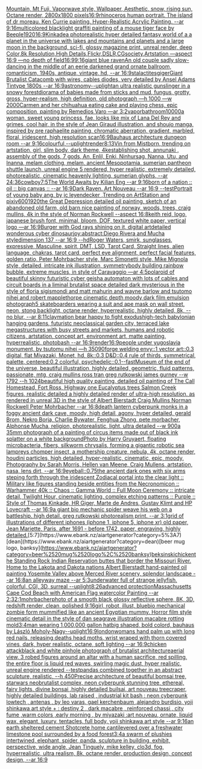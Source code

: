 [Mountain, Mt Fuji, Vaporwave style, Wallpaper, Aesthetic, snow, rising sun, Octane render, 2800x1800 pixels](https://www.ebank.nz/aiartgenerator?category=Mountain%2C%2520Mt%2520Fuji%2C%2520Vaporwave%2520style%2C%2520Wallpaper%2C%2520Aesthetic%2C%2520snow%2C%2520rising%2520sun%2C%2520Octane%2520render%2C%25202800x1800%2520pixels)[16:9](https://www.ebank.nz/aiartgenerator?category=16%3A9)[rhinoceros human portrait. The island of dr moreau. Ken Currie painting. Hyper-Realistic Acrylic Painting. --ar 9:16](https://www.ebank.nz/aiartgenerator?category=rhinoceros%2520human%2520portrait.%2520The%2520island%2520of%2520dr%2520moreau.%2520Ken%2520Currie%2520painting.%2520Hyper-Realistic%2520Acrylic%2520Painting.%2520--ar%25209%3A16)[multicolored blacklight graffiti painting of a mouse tiger face by Beeple](https://www.ebank.nz/aiartgenerator?category=multicolored%2520blacklight%2520graffiti%2520painting%2520of%2520a%2520mouse%2520tiger%2520face%2520by%2520Beeple)[1920](https://www.ebank.nz/aiartgenerator?category=1920)[16:9](https://www.ebank.nz/aiartgenerator?category=16%3A9)[Kinkade](https://www.ebank.nz/aiartgenerator?category=Kinkade)[a photorealistic hyper detailed fantasy world of a a planet in the universe with lakes and mountains and planets and  a large moon in the background, sci-fi, glossy magazine print, unreal render, deep Color,8k Resolution,High Details,Flickr,DSLR,CGsociety,Artstation —aspect 16:9 —no depth of field](https://www.ebank.nz/aiartgenerator?category=a%2520photorealistic%2520hyper%2520detailed%2520fantasy%2520world%2520of%2520a%2520a%2520planet%2520in%2520the%2520universe%2520with%2520lakes%2520and%2520mountains%2520and%2520planets%2520and%2520%2520a%2520large%2520moon%2520in%2520the%2520background%2C%2520sci-fi%2C%2520glossy%2520magazine%2520print%2C%2520unreal%2520render%2C%2520deep%2520Color%2C8k%2520Resolution%2CHigh%2520Details%2CFlickr%2CDSLR%2CCGsociety%2CArtstation%2520%E2%80%94aspect%252016%3A9%2520%E2%80%94no%2520depth%2520of%2520field)[16:9](https://www.ebank.nz/aiartgenerator?category=16%3A9)[9:16](https://www.ebank.nz/aiartgenerator?category=9%3A16)[giant blue raven](https://www.ebank.nz/aiartgenerator?category=giant%2520blue%2520raven)[An old couple sadly slow-dancing in the middle of an eerie darkened grand ornate ballroom, romanticism, 1940s, antique, vintage, hd, --ar 16:9](https://www.ebank.nz/aiartgenerator?category=An%2520old%2520couple%2520sadly%2520slow-dancing%2520in%2520the%2520middle%2520of%2520an%2520eerie%2520darkened%2520grand%2520ornate%2520ballroom%2C%2520romanticism%2C%25201940s%2C%2520antique%2C%2520vintage%2C%2520hd%2C%2520--ar%252016%3A9)[stalactites](https://www.ebank.nz/aiartgenerator?category=stalactites)[giger](https://www.ebank.nz/aiartgenerator?category=giger)[Giant Brutalist Catacomb with wires, cables diodes, very detailed by Ansel Adams Tintype 1800s --ar  16:9](https://www.ebank.nz/aiartgenerator?category=Giant%2520Brutalist%2520Catacomb%2520with%2520wires%2C%2520cables%2520diodes%2C%2520very%2520detailed%2520by%2520Ansel%2520Adams%2520Tintype%25201800s%2520--ar%2520%252016%3A9)[astronomy](https://www.ebank.nz/aiartgenerator?category=astronomy)[--uplight](https://www.ebank.nz/aiartgenerator?category=--uplight)[an ultra realistic gunslinger in a snowy forest](https://www.ebank.nz/aiartgenerator?category=an%2520ultra%2520realistic%2520gunslinger%2520in%2520a%2520snowy%2520forest)[diorama of babies made from sticks and mud, fungus, grotty, gross, hyper-realism, high definition, old photograph —h 1000 —w 2000](https://www.ebank.nz/aiartgenerator?category=diorama%2520of%2520babies%2520made%2520from%2520sticks%2520and%2520mud%2C%2520fungus%2C%2520grotty%2C%2520gross%2C%2520hyper-realism%2C%2520high%2520definition%2C%2520old%2520photograph%2520%E2%80%94h%25201000%2520%E2%80%94w%25202000)[Carmen and her chihuahua eating cake and playing chess, epic composition, painting by Remedios Varo —ar 3:2](https://www.ebank.nz/aiartgenerator?category=Carmen%2520and%2520her%2520chihuahua%2520eating%2520cake%2520and%2520playing%2520chess%2C%2520epic%2520composition%2C%2520painting%2520by%2520Remedios%2520Varo%2520%E2%80%94ar%25203%3A2)[vapor](https://www.ebank.nz/aiartgenerator?category=vapor)[bathroom](https://www.ebank.nz/aiartgenerator?category=bathroom)[10000](https://www.ebank.nz/aiartgenerator?category=10000)[a woman, sweet young princess, fae, looks like mix of Lana Del Rey and grimes, cool hair, in the style of Jean Giraud illustration, and shoujo manga, inspired by pre raphaelite painting, chromatic aberration, gradient, marbled, floral, iridescent, high resolution scan](https://www.ebank.nz/aiartgenerator?category=a%2520woman%2C%2520sweet%2520young%2520princess%2C%2520fae%2C%2520looks%2520like%2520mix%2520of%2520Lana%2520Del%2520Rey%2520and%2520grimes%2C%2520cool%2520hair%2C%2520in%2520the%2520style%2520of%2520Jean%2520Giraud%2520illustration%2C%2520and%2520shoujo%2520manga%2C%2520inspired%2520by%2520pre%2520raphaelite%2520painting%2C%2520chromatic%2520aberration%2C%2520gradient%2C%2520marbled%2C%2520floral%2C%2520iridescent%2C%2520high%2520resolution%2520scan)[16:9](https://www.ebank.nz/aiartgenerator?category=16%3A9)[Bauhaus architecture dungeon room --ar 9:16](https://www.ebank.nz/aiartgenerator?category=Bauhaus%2520architecture%2520dungeon%2520room%2520--ar%25209%3A16)[colourful,](https://www.ebank.nz/aiartgenerator?category=colourful%2C)[--uplight](https://www.ebank.nz/aiartgenerator?category=--uplight)[render](https://www.ebank.nz/aiartgenerator?category=render)[8:13](https://www.ebank.nz/aiartgenerator?category=8%3A13)[Vin from Mistborn, trending on artstation, girl, slim body, dark theme, 4k](https://www.ebank.nz/aiartgenerator?category=Vin%2520from%2520Mistborn%2C%2520trending%2520on%2520artstation%2C%2520girl%2C%2520slim%2520body%2C%2520dark%2520theme%2C%25204k)[establishing shot, annunaki ,  assembly of the gods, 7 gods, An, Enlil, Enki, Ninhursag, Nanna, Utu, and Inanna, melam clothing, melam, ancient Mesopotamia, sumerian pantheon shuttle launch, unreal engine 5 rendered, hyper realistic,  extremely detailed, photorealistic,  cinematic heavenly lighting, sumerian glyphs, --ar 24:36](https://www.ebank.nz/aiartgenerator?category=establishing%2520shot%2C%2520annunaki%2520%2C%2520%2520assembly%2520of%2520the%2520gods%2C%25207%2520gods%2C%2520An%2C%2520Enlil%2C%2520Enki%2C%2520Ninhursag%2C%2520Nanna%2C%2520Utu%2C%2520and%2520Inanna%2C%2520melam%2520clothing%2C%2520melam%2C%2520ancient%2520Mesopotamia%2C%2520sumerian%2520pantheon%2520shuttle%2520launch%2C%2520unreal%2520engine%25205%2520rendered%2C%2520hyper%2520realistic%2C%2520%2520extremely%2520detailed%2C%2520photorealistic%2C%2520%2520cinematic%2520heavenly%2520lighting%2C%2520sumerian%2520glyphs%2C%2520--ar%252024%3A36)[cowboy](https://www.ebank.nz/aiartgenerator?category=cowboy)[7:5](https://www.ebank.nz/aiartgenerator?category=7%3A5)[The World Awaits by Kilian Eng --ar 9:16](https://www.ebank.nz/aiartgenerator?category=The%2520World%2520Awaits%2520by%2520Kilian%2520Eng%2520--ar%25209%3A16)[born of a nation :: oil :: big canvas :: --ar 16:9](https://www.ebank.nz/aiartgenerator?category=born%2520of%2520a%2520nation%2520%3A%3A%2520oil%2520%3A%3A%2520big%2520canvas%2520%3A%3A%2520--ar%252016%3A9)[Dark Raven. Art Nouveau --ar 16:9 --test](https://www.ebank.nz/aiartgenerator?category=Dark%2520Raven.%2520Art%2520Nouveau%2520--ar%252016%3A9%2520--test)[Portrait of young baby ang, by jc leyendecker ,Trending on ArtStation and pixiv](https://www.ebank.nz/aiartgenerator?category=Portrait%2520of%2520young%2520baby%2520ang%2C%2520by%2520jc%2520leyendecker%2520%2CTrending%2520on%2520ArtStation%2520and%2520pixiv)[600](https://www.ebank.nz/aiartgenerator?category=600)[1920](https://www.ebank.nz/aiartgenerator?category=1920)[the Great Depression detailed oil painting, sketch of an abandoned old farm, old barn nice painting of norway, woods, trees, craig mullins, 4k in the style of Norman Rockwell --aspect 16:8](https://www.ebank.nz/aiartgenerator?category=the%2520Great%2520Depression%2520detailed%2520oil%2520painting%2C%2520sketch%2520of%2520an%2520abandoned%2520old%2520farm%2C%2520old%2520barn%2520nice%2520painting%2520of%2520norway%2C%2520woods%2C%2520trees%2C%2520craig%2520mullins%2C%25204k%2520in%2520the%2520style%2520of%2520Norman%2520Rockwell%2520--aspect%252016%3A8)[keith reid, logo, japanese brush font, minimal, bloom, DOF, textured white paper, vertical logo —ar 16:9](https://www.ebank.nz/aiartgenerator?category=keith%2520reid%2C%2520logo%2C%2520japanese%2520brush%2520font%2C%2520minimal%2C%2520bloom%2C%2520DOF%2C%2520textured%2520white%2520paper%2C%2520vertical%2520logo%2520%E2%80%94ar%252016%3A9)[Burger with God rays shining on it, digital art](https://www.ebank.nz/aiartgenerator?category=Burger%2520with%2520God%2520rays%2520shining%2520on%2520it%2C%2520digital%2520art)[detailed wonderous cyber dinosaur](https://www.ebank.nz/aiartgenerator?category=detailed%2520wonderous%2520cyber%2520dinosaur)[joy:abstract:Diego Rivera and Mucha style](https://www.ebank.nz/aiartgenerator?category=joy%3Aabstract%3ADiego%2520Rivera%2520and%2520Mucha%2520style)[dimension 137 --ar 16:9 --hd](https://www.ebank.nz/aiartgenerator?category=dimension%2520137%2520--ar%252016%3A9%2520--hd)[Roger Waters, smirk, sunglasses, expressive, Masculine, spirit, DMT, LSD, Tarot Card, Straight lines, alien language, chakras, tarot card, perfect eye alignment, perfect facial features, golden ratio, Peter Mohrbacher style, Marc Simonetti style, Mike Mignola style, detailed, intricate ink illustration, symmetry](https://www.ebank.nz/aiartgenerator?category=Roger%2520Waters%2C%2520smirk%2C%2520sunglasses%2C%2520expressive%2C%2520Masculine%2C%2520spirit%2C%2520DMT%2C%2520LSD%2C%2520Tarot%2520Card%2C%2520Straight%2520lines%2C%2520alien%2520language%2C%2520chakras%2C%2520tarot%2520card%2C%2520perfect%2520eye%2520alignment%2C%2520perfect%2520facial%2520features%2C%2520golden%2520ratio%2C%2520Peter%2520Mohrbacher%2520style%2C%2520Marc%2520Simonetti%2520style%2C%2520Mike%2520Mignola%2520style%2C%2520detailed%2C%2520intricate%2520ink%2520illustration%2C%2520symmetry)[body building rainbow bubble, extreme muscles, in style of Caravaggio —ar 4:5](https://www.ebank.nz/aiartgenerator?category=body%2520building%2520rainbow%2520bubble%2C%2520extreme%2520muscles%2C%2520in%2520style%2520of%2520Caravaggio%2520%E2%80%94ar%25204%3A5)[polaroid of beautiful skinny futuristic cyber geisha automaton with lots of cables and circuit boards in a liminal brutalist space detailed dark mysterious in the style of floria sigismondi and matt mahurin and wayne barlow and tsutomo nihei and robert mapplethorpe cinematic depth moody dark film emulsion photograph](https://www.ebank.nz/aiartgenerator?category=polaroid%2520of%2520beautiful%2520skinny%2520futuristic%2520cyber%2520geisha%2520automaton%2520with%2520lots%2520of%2520cables%2520and%2520circuit%2520boards%2520in%2520a%2520liminal%2520brutalist%2520space%2520detailed%2520dark%2520mysterious%2520in%2520the%2520style%2520of%2520floria%2520sigismondi%2520and%2520matt%2520mahurin%2520and%2520wayne%2520barlow%2520and%2520tsutomo%2520nihei%2520and%2520robert%2520mapplethorpe%2520cinematic%2520depth%2520moody%2520dark%2520film%2520emulsion%2520photograph)[5 skateboarders wearing a suit and ape mask on wall street, neon, stong backlight, octane render, hyperrealistic, highly detailed, 8k, --no blur, --ar 8:11](https://www.ebank.nz/aiartgenerator?category=5%2520skateboarders%2520wearing%2520a%2520suit%2520and%2520ape%2520mask%2520on%2520wall%2520street%2C%2520neon%2C%2520stong%2520backlight%2C%2520octane%2520render%2C%2520hyperrealistic%2C%2520highly%2520detailed%2C%25208k%2C%2520--no%2520blur%2C%2520--ar%25208%3A11)[claymation bear happy to fight exodus](https://www.ebank.nz/aiartgenerator?category=claymation%2520bear%2520happy%2520to%2520fight%2520exodus)[high-tech babylonian hanging gardens, futuristc neoclassical garden city, terraced lake megastructures with busy streets and markets, humans and robotic citizens, artstation, concept art, environment art, matte painting, hyperrealistic, photobash --ar 16:9](https://www.ebank.nz/aiartgenerator?category=high-tech%2520babylonian%2520hanging%2520gardens%2C%2520futuristc%2520neoclassical%2520garden%2520city%2C%2520terraced%2520lake%2520megastructures%2520with%2520busy%2520streets%2520and%2520markets%2C%2520humans%2520and%2520robotic%2520citizens%2C%2520artstation%2C%2520concept%2520art%2C%2520environment%2520art%2C%2520matte%2520painting%2C%2520hyperrealistic%2C%2520photobash%2520--ar%252016%3A9)[render](https://www.ebank.nz/aiartgenerator?category=render)[16:9](https://www.ebank.nz/aiartgenerator?category=16%3A9)[people under yugoslavia monument, by tsutomu nihei —h 350](https://www.ebank.nz/aiartgenerator?category=people%2520under%2520yugoslavia%2520monument%2C%2520by%2520tsutomu%2520nihei%2520%E2%80%94h%2520350)[90](https://www.ebank.nz/aiartgenerator?category=90)[forge welding envy::1 vector art::0.3 digital, flat Miyazaki, Monet, hd, 8k::0.3 D&D::0.4 rule of thirds, symmetrical, palette, centered:0.2 colorful, psychedelic::0.1](https://www.ebank.nz/aiartgenerator?category=forge%2520welding%2520envy%3A%3A1%2520vector%2520art%3A%3A0.3%2520digital%2C%2520flat%2520Miyazaki%2C%2520Monet%2C%2520hd%2C%25208k%3A%3A0.3%2520D%26D%3A%3A0.4%2520rule%2520of%2520thirds%2C%2520symmetrical%2C%2520palette%2C%2520centered%3A0.2%2520colorful%2C%2520psychedelic%3A%3A0.1)[--fast](https://www.ebank.nz/aiartgenerator?category=--fast)[Museum of the end of the universe, beautiful illustration, highly detailed, geometric, fluid patterns, passionate, mtg, craig mullins ross tran greg rutkowski james gurney --w 1792 --h 1024](https://www.ebank.nz/aiartgenerator?category=Museum%2520of%2520the%2520end%2520of%2520the%2520universe%2C%2520beautiful%2520illustration%2C%2520highly%2520detailed%2C%2520geometric%2C%2520fluid%2520patterns%2C%2520passionate%2C%2520mtg%2C%2520craig%2520mullins%2520ross%2520tran%2520greg%2520rutkowski%2520james%2520gurney%2520--w%25201792%2520--h%25201024)[beautiful high quality painting, detailed oil painting of The Call Homestead, Fort Ross, Highway one Eucalyptus trees  Salmon Creek figures, realistic detailed a highly detailed render of ultra-high resolution, as rendered in unreal 3D in the style of Albert Bierstadt Craig Mullins Norman Rockwell Peter Mohrbacher  --ar 16:8](https://www.ebank.nz/aiartgenerator?category=beautiful%2520high%2520quality%2520painting%2C%2520detailed%2520oil%2520painting%2520of%2520The%2520Call%2520Homestead%2C%2520Fort%2520Ross%2C%2520Highway%2520one%2520Eucalyptus%2520trees%2520%2520Salmon%2520Creek%2520figures%2C%2520realistic%2520detailed%2520a%2520highly%2520detailed%2520render%2520of%2520ultra-high%2520resolution%2C%2520as%2520rendered%2520in%2520unreal%25203D%2520in%2520the%2520style%2520of%2520Albert%2520Bierstadt%2520Craig%2520Mullins%2520Norman%2520Rockwell%2520Peter%2520Mohrbacher%2520%2520--ar%252016%3A8)[death lantern cyberpunk monks in a foggy ancient dark cave, moody, high detail, agony, hyper detailed, gerald Brom, Nekro Borja, Charlie Bywater, Fenghua Zhong, pete morbacher, Alphonse Mucha, religion, photorealistic, light, ultra detailed --w 900](https://www.ebank.nz/aiartgenerator?category=death%2520lantern%2520cyberpunk%2520monks%2520in%2520a%2520foggy%2520ancient%2520dark%2520cave%2C%2520moody%2C%2520high%2520detail%2C%2520agony%2C%2520hyper%2520detailed%2C%2520gerald%2520Brom%2C%2520Nekro%2520Borja%2C%2520Charlie%2520Bywater%2C%2520Fenghua%2520Zhong%2C%2520pete%2520morbacher%2C%2520Alphonse%2520Mucha%2C%2520religion%2C%2520photorealistic%2C%2520light%2C%2520ultra%2520detailed%2520--w%2520900)[a 35mm photograph of a painting of circus items made out of black ink splatter on a white background](https://www.ebank.nz/aiartgenerator?category=a%252035mm%2520photograph%2520of%2520a%2520painting%2520of%2520circus%2520items%2520made%2520out%2520of%2520black%2520ink%2520splatter%2520on%2520a%2520white%2520background)[Photo by Harry Gruyaert, floating microbacteria, fibers, silkworm chrysalis, forming a gigantic robotic sea lampreys chomper insect, a mothership creature, nebula, 4k, octane render, houdini particles, high detailed, hyper-realistic, cinematic, epic, moody, Photography by Sarah Morris, Hellen van Meene, Craig Mullens, artstation, nasa, lens dirt, --ar 16:9](https://www.ebank.nz/aiartgenerator?category=Photo%2520by%2520Harry%2520Gruyaert%2C%2520floating%2520microbacteria%2C%2520fibers%2C%2520silkworm%2520chrysalis%2C%2520forming%2520a%2520gigantic%2520robotic%2520sea%2520lampreys%2520chomper%2520insect%2C%2520a%2520mothership%2520creature%2C%2520nebula%2C%25204k%2C%2520octane%2520render%2C%2520houdini%2520particles%2C%2520high%2520detailed%2C%2520hyper-realistic%2C%2520cinematic%2C%2520epic%2C%2520moody%2C%2520Photography%2520by%2520Sarah%2520Morris%2C%2520Hellen%2520van%2520Meene%2C%2520Craig%2520Mullens%2C%2520artstation%2C%2520nasa%2C%2520lens%2520dirt%2C%2520--ar%252016%3A9)[eyeball](https://www.ebank.nz/aiartgenerator?category=eyeball)[::0.75](https://www.ebank.nz/aiartgenerator?category=%3A%3A0.75)[the ancient dark ones with six arms steping forth through the iridescent Zodiacal portal into the clear light :: Military like figures standing beside entities from the Necronomicon :: Warhammer 40k :: Chaos :: Gamma World :: Full Moon Ceremony :: intricate detail, Twilight Hour, cinematic lighting, complex etching patterns :: Purple :: Style of Thomas Kinkade, HR Giger, Marte de Andres, Gustav Klimt and HP Lovecraft --ar 16:9](https://www.ebank.nz/aiartgenerator?category=the%2520ancient%2520dark%2520ones%2520with%2520six%2520arms%2520steping%2520forth%2520through%2520the%2520iridescent%2520Zodiacal%2520portal%2520into%2520the%2520clear%2520light%2520%3A%3A%2520Military%2520like%2520figures%2520standing%2520beside%2520entities%2520from%2520the%2520Necronomicon%2520%3A%3A%2520Warhammer%252040k%2520%3A%3A%2520Chaos%2520%3A%3A%2520Gamma%2520World%2520%3A%3A%2520Full%2520Moon%2520Ceremony%2520%3A%3A%2520intricate%2520detail%2C%2520Twilight%2520Hour%2C%2520cinematic%2520lighting%2C%2520complex%2520etching%2520patterns%2520%3A%3A%2520Purple%2520%3A%3A%2520Style%2520of%2520Thomas%2520Kinkade%2C%2520HR%2520Giger%2C%2520Marte%2520de%2520Andres%2C%2520Gustav%2520Klimt%2520and%2520HP%2520Lovecraft%2520--ar%252016%3A9)[a giant bio mechanic spider weave his web on a battleship. high detail. greg rutkowski photorealism print.  --ar 3:1](https://www.ebank.nz/aiartgenerator?category=a%2520giant%2520bio%2520mechanic%2520spider%2520weave%2520his%2520web%2520on%2520a%2520battleship.%2520high%2520detail.%2520greg%2520rutkowski%2520photorealism%2520print.%2520%2520--ar%25203%3A1)[grid of illustrations of different iphones (iphone 1, iphone 5, iphone xr) old paper, Jean Mariette, Paris, after 1691 - before 1742, paper, engraving, highly detailed.](https://www.ebank.nz/aiartgenerator?category=grid%2520of%2520illustrations%2520of%2520different%2520iphones%2520%28iphone%25201%2C%2520iphone%25205%2C%2520iphone%2520xr%29%2520old%2520paper%2C%2520Jean%2520Mariette%2C%2520Paris%2C%2520after%25201691%2520-%2520before%25201742%2C%2520paper%2C%2520engraving%2C%2520highly%2520detailed.)[5:7](https://www.ebank.nz/aiartgenerator?category=5%3A7)[dean](https://www.ebank.nz/aiartgenerator?category=dean)[beer mug logo, banksy](https://www.ebank.nz/aiartgenerator?category=beer%2520mug%2520logo%2C%2520banksy)[beksinski](https://www.ebank.nz/aiartgenerator?category=beksinski)[chicken](https://www.ebank.nz/aiartgenerator?category=chicken)[the Standing Rock Indian Reservation buttes that border the Missouri River. Home to the Lakota and Dakota nations Albert Bierstadt hand-painted oil painting Yosemite Valley above Merced River scenery, splendor landscape --ar 16:8](https://www.ebank.nz/aiartgenerator?category=the%2520Standing%2520Rock%2520Indian%2520Reservation%2520buttes%2520that%2520border%2520the%2520Missouri%2520River.%2520Home%2520to%2520the%2520Lakota%2520and%2520Dakota%2520nations%2520Albert%2520Bierstadt%2520hand-painted%2520oil%2520painting%2520Yosemite%2520Valley%2520above%2520Merced%2520River%2520scenery%2C%2520splendor%2520landscape%2520--ar%252016%3A8)[an alleyway maze --ar 5:3](https://www.ebank.nz/aiartgenerator?category=an%2520alleyway%2520maze%2520--ar%25205%3A3)[underwater full of strange jellyfish, colorful, CGI, 3D, surreal --uplight](https://www.ebank.nz/aiartgenerator?category=underwater%2520full%2520of%2520strange%2520jellyfish%2C%2520colorful%2C%2520CGI%2C%25203D%2C%2520surreal%2520--uplight)[8:26](https://www.ebank.nz/aiartgenerator?category=8%3A26)[advanced protection](https://www.ebank.nz/aiartgenerator?category=advanced%2520protection)[Massachusetts Cape Cod Beach with American Flag watercolor Painting --ar 2:3](https://www.ebank.nz/aiartgenerator?category=Massachusetts%2520Cape%2520Cod%2520Beach%2520with%2520American%2520Flag%2520watercolor%2520Painting%2520--ar%25202%3A3)[2:1](https://www.ebank.nz/aiartgenerator?category=2%3A1)[mohrbacher](https://www.ebank.nz/aiartgenerator?category=mohrbacher)[photo of a smooth black glossy reflective sphere, 8K, 3D, redshift render, clean, polished,](https://www.ebank.nz/aiartgenerator?category=photo%2520of%2520a%2520smooth%2520black%2520glossy%2520reflective%2520sphere%2C%25208K%2C%25203D%2C%2520redshift%2520render%2C%2520clean%2C%2520polished%2C)[9:16](https://www.ebank.nz/aiartgenerator?category=9%3A16)[girl, robot, illust, blue](https://www.ebank.nz/aiartgenerator?category=girl%2C%2520robot%2C%2520illust%2C%2520blue)[bio mechanical zombie form mummified like an ancient Egyptian mummy. Horror film style cinematic detail in the style of dan seagrave illustration macabre rotting mold](https://www.ebank.nz/aiartgenerator?category=bio%2520mechanical%2520zombie%2520form%2520mummified%2520like%2520an%2520ancient%2520Egyptian%2520mummy.%2520Horror%2520film%2520style%2520cinematic%2520detail%2520in%2520the%2520style%2520of%2520dan%2520seagrave%2520illustration%2520macabre%2520rotting%2520mold)[3:4](https://www.ebank.nz/aiartgenerator?category=3%3A4)[man wearing 1,000,000 gallon hat](https://www.ebank.nz/aiartgenerator?category=man%2520wearing%25201%2C000%2C000%2520gallon%2520hat)[big shaped, bold colord, bauhaus by László Moholy-Nagy](https://www.ebank.nz/aiartgenerator?category=big%2520shaped%2C%2520bold%2520colord%2C%2520bauhaus%2520by%2520L%C3%A1szl%C3%B3%2520Moholy-Nagy)[--uplight](https://www.ebank.nz/aiartgenerator?category=--uplight)[16:9](https://www.ebank.nz/aiartgenerator?category=16%3A9)[london](https://www.ebank.nz/aiartgenerator?category=london)[womans hand palm up with long red nails, releasing deaths head moths, wrist wraped with thorn covered vines, dark, hyper realistic, octane, soft lighting --ar 16:9](https://www.ebank.nz/aiartgenerator?category=womans%2520hand%2520palm%2520up%2520with%2520long%2520red%2520nails%2C%2520releasing%2520deaths%2520head%2520moths%2C%2520wrist%2520wraped%2520with%2520thorn%2520covered%2520vines%2C%2520dark%2C%2520hyper%2520realistic%2C%2520octane%2C%2520soft%2520lighting%2520--ar%252016%3A9)[chicken attack](https://www.ebank.nz/aiartgenerator?category=chicken%2520attack)[black and white pinhole photograph of brutalist architecture](https://www.ebank.nz/aiartgenerator?category=black%2520and%2520white%2520pinhole%2520photograph%2520of%2520brutalist%2520architecture)[aerial view, 3 robed figures around an altar with a human sacrifice, red spilling, the entire floor is liquid red waves, swirling magic dust, hyper realistic, unreal engine rendered --test](https://www.ebank.nz/aiartgenerator?category=aerial%2520view%2C%25203%2520robed%2520figures%2520around%2520an%2520altar%2520with%2520a%2520human%2520sacrifice%2C%2520red%2520spilling%2C%2520the%2520entire%2520floor%2520is%2520liquid%2520red%2520waves%2C%2520swirling%2520magic%2520dust%2C%2520hyper%2520realistic%2C%2520unreal%2520engine%2520rendered%2520--test)[pandas combined together in an abstract sculpture, realistic, --h 450](https://www.ebank.nz/aiartgenerator?category=pandas%2520combined%2520together%2520in%2520an%2520abstract%2520sculpture%2C%2520realistic%2C%2520--h%2520450)[Precise architecture of beautiful bomsai tree,  starwars neobrutalist complex, neon cyberpunk stunning tree, ethereal, fairy lights, divine bonsai ,highly detailed builsai, art nouveau treecraper, highly detailed buildings,  lab raised , industrial kit bash : neon cyberpunk lowtech , antenas , by leo varas, gael kerchenbaum ,alejandro burdisio, yoji shinkawa art style + : destiny 2 , dark macabre , reinforced chassi , city fume ,warm colors ,early morning , by miyazaki :art nouveau, ornate, liquid wax, elegant, luxury, tentacles, full body, yoji shinkawa art style --ar 9:16](https://www.ebank.nz/aiartgenerator?category=Precise%2520architecture%2520of%2520beautiful%2520bomsai%2520tree%2C%2520%2520starwars%2520neobrutalist%2520complex%2C%2520neon%2520cyberpunk%2520stunning%2520tree%2C%2520ethereal%2C%2520fairy%2520lights%2C%2520divine%2520bonsai%2520%2Chighly%2520detailed%2520builsai%2C%2520art%2520nouveau%2520treecraper%2C%2520highly%2520detailed%2520buildings%2C%2520%2520lab%2520raised%2520%2C%2520industrial%2520kit%2520bash%2520%3A%2520neon%2520cyberpunk%2520lowtech%2520%2C%2520antenas%2520%2C%2520by%2520leo%2520varas%2C%2520gael%2520kerchenbaum%2520%2Calejandro%2520burdisio%2C%2520yoji%2520shinkawa%2520art%2520style%2520%2B%2520%3A%2520destiny%25202%2520%2C%2520dark%2520macabre%2520%2C%2520reinforced%2520chassi%2520%2C%2520city%2520fume%2520%2Cwarm%2520colors%2520%2Cearly%2520morning%2520%2C%2520by%2520miyazaki%2520%3Aart%2520nouveau%2C%2520ornate%2C%2520liquid%2520wax%2C%2520elegant%2C%2520luxury%2C%2520tentacles%2C%2520full%2520body%2C%2520yoji%2520shinkawa%2520art%2520style%2520--ar%25209%3A16)[an earth sheltered cement Shotcrete home cantilevered over a freshwater limestone pool surrounded by a food forest](https://www.ebank.nz/aiartgenerator?category=an%2520earth%2520sheltered%2520cement%2520Shotcrete%2520home%2520cantilevered%2520over%2520a%2520freshwater%2520limestone%2520pool%2520surrounded%2520by%2520a%2520food%2520forest)[3:4](https://www.ebank.nz/aiartgenerator?category=3%3A4)[a swarm of plushies intertwined, elephant, spider, panda, sculpture in building, exhibit, perspective, wide angle, Jean Tinguely, mike kelley, clo3d, fog, hyperrealistic, ultra realism, 8k, octane render, production design, concept design, --ar 16:9](https://www.ebank.nz/aiartgenerator?category=a%2520swarm%2520of%2520plushies%2520intertwined%2C%2520elephant%2C%2520spider%2C%2520panda%2C%2520sculpture%2520in%2520building%2C%2520exhibit%2C%2520perspective%2C%2520wide%2520angle%2C%2520Jean%2520Tinguely%2C%2520mike%2520kelley%2C%2520clo3d%2C%2520fog%2C%2520hyperrealistic%2C%2520ultra%2520realism%2C%25208k%2C%2520octane%2520render%2C%2520production%2520design%2C%2520concept%2520design%2C%2520--ar%252016%3A9)